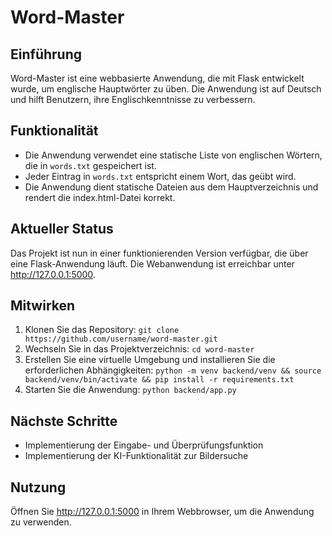# Word-Master

## Einführung
Word-Master ist eine webbasierte Anwendung, die mit Flask entwickelt wurde, um englische Hauptwörter zu üben. Die Anwendung ist auf Deutsch und hilft Benutzern, ihre Englischkenntnisse zu verbessern.

## Funktionalität
- Die Anwendung verwendet eine statische Liste von englischen Wörtern, die in `words.txt` gespeichert ist.
- Jeder Eintrag in `words.txt` entspricht einem Wort, das geübt wird.
- Die Anwendung dient statische Dateien aus dem Hauptverzeichnis und rendert die index.html-Datei korrekt.

## Aktueller Status
Das Projekt ist nun in einer funktionierenden Version verfügbar, die über eine Flask-Anwendung läuft. Die Webanwendung ist erreichbar unter http://127.0.0.1:5000.

## Mitwirken
1. Klonen Sie das Repository: `git clone https://github.com/username/word-master.git`
2. Wechseln Sie in das Projektverzeichnis: `cd word-master`
3. Erstellen Sie eine virtuelle Umgebung und installieren Sie die erforderlichen Abhängigkeiten: `python -m venv backend/venv && source backend/venv/bin/activate && pip install -r requirements.txt`
4. Starten Sie die Anwendung: `python backend/app.py`

## Nächste Schritte
- Implementierung der Eingabe- und Überprüfungsfunktion
- Implementierung der KI-Funktionalität zur Bildersuche

## Nutzung
Öffnen Sie http://127.0.0.1:5000 in Ihrem Webbrowser, um die Anwendung zu verwenden.
